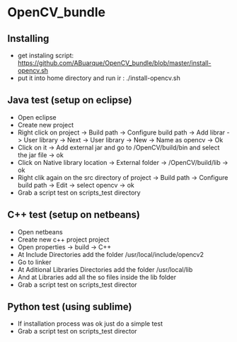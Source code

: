 # OpenCV_bundle

## Installing
+ get instaling script: https://github.com/ABuarque/OpenCV_bundle/blob/master/install-opencv.sh
+ put it into home directory and run ir : ./install-opencv.sh

## Java test (setup on eclipse)
+ Open eclipse
+ Create new project
+ Right click on project -> Build path -> Configure build path -> Add librar -> User library -> Next -> User library -> New -> Name as opencv -> Ok   
+ Click on it -> Add external jar and go to /OpenCV/build/bin and select the jar file -> ok
+ Click on Native library location -> External folder -> /OpenCV/build/lib -> ok
+ Right clik again on the src directory of project -> Build path -> Configure build path -> Edit -> select opencv -> ok
+ Grab a script test on scripts_test directory

## C++ test (setup on netbeans)
+ Open netbeans
+ Create new c++ project project
+ Open properties -> build -> C++
+ At Include Directories add the folder /usr/local/include/opencv2
+ Go to linker
+ At Aditional Libraries Directories add the folder /usr/local/lib
+ And at Libraries add all the so files inside the lib folder
+ Grab a script test on scripts_test director

## Python test (using sublime)
+ If installation process was ok just do a simple test
+ Grab a script test on scripts_test director

